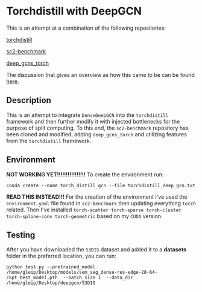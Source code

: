 # Torchdistill with DeepGCN
This is an attempt at a combination of the following repositories:

[torchdistill](https://github.com/yoshitomo-matsubara/torchdistill)

[sc2-benchmark](https://github.com/yoshitomo-matsubara/sc2-benchmark)

[deep_gcns_torch](https://github.com/lightaime/deep_gcns_torch)

The discussion that gives an overview as how this came to be can be found [here](https://github.com/yoshitomo-matsubara/torchdistill/discussions/225).

## Description
This is an attempt to integrate `DenseDeepGCN` into the `torchdistill` framework and then further modify it with injected bottlenecks for the purpose of split computing. To this end, the `sc2-benchmark` repository has been cloned and modified, adding `deep_gcns_torch` and utilizing features from the `torchdistill` framework.

## Environment
**NOT WORKING YET!!!!!!!!!!!!!!!!**
To create the environment run:
```
conda create --name torch_distill_gcn --file torchdistill_deep_gcn.txt
```
**READ THIS INSTEAD!!!**
For the creation of the environment I've used the `environment.yaml` file found in `sc2-benchmark` then updating everything `torch` related. 
Then I've installed `torch-scatter torch-sparse torch-cluster torch-spline-conv torch-geometric` based on my `CUDA` version.

## Testing

After you have downloaded the `S3DIS` dataset and added it to a **datasets** folder in the preferred location, you can run:
```
python test.py --pretrained_model /home/gleip/Desktop/models/sem_seg_dense-res-edge-28-64-ckpt_best_model.pth  --batch_size 1  --data_dir /home/gleip/Desktop/deepgcn/S3DIS
```
